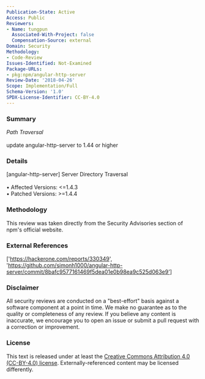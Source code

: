 ```yaml
---
Publication-State: Active
Access: Public
Reviewers:
- Name: tungpun
  Associated-With-Project: false
  Compensation-Source: external
Domain: Security
Methodology:
- Code-Review
Issues-Identified: Not-Examined
Package-URLs:
- pkg:npm/angular-http-server
Review-Date: '2018-04-26'
Scope: Implementation/Full
Schema-Version: '1.0'
SPDX-License-Identifier: CC-BY-4.0
---
```

### Summary
*Path Traversal*<br><br>update angular-http-server to 1.44 or higher
### Details
[angular-http-server] Server Directory Traversal
<br><br>• Affected Versions: <=1.4.3
<br>• Patched Versions: >=1.4.4
### Methodology
This review was taken directly from the Security Advisories section of npm's official website.
### External References
['https://hackerone.com/reports/330349', 'https://github.com/simonh1000/angular-http-server/commit/8bafc9577161469f5dea01e0b98ea9c525d063e9']
### Disclaimer
All security reviews are conducted on a "best-effort" basis against a software component at a point in time. We make no guarantee as to the quality or completeness of any review. If you believe any content is inaccurate, we encourage you to open an issue or submit a pull request with a correction or improvement.
### License
This text is released under at least the [Creative Commons Attribution 4.0 (CC-BY-4.0) license](https://creativecommons.org/licenses/by/4.0/legalcode.txt). Externally-referenced content may be licensed differently.
